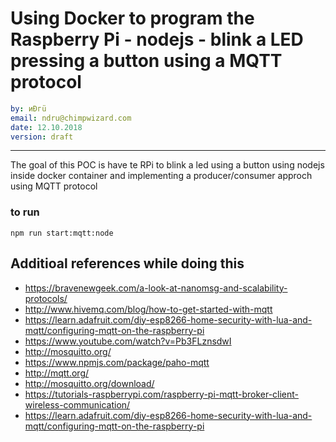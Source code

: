 
# Using Docker to program the Raspberry Pi - nodejs - blink a LED pressing a button using a MQTT protocol

```yaml
by: иÐгü
email: ndru@chimpwizard.com
date: 12.10.2018
version: draft
```

****

The goal of this POC is have te RPi to blink a led using a button using nodejs inside docker container and implementing a producer/consumer approch using MQTT protocol

### to run

```shell
npm run start:mqtt:node
```

## Additioal references while doing this

- https://bravenewgeek.com/a-look-at-nanomsg-and-scalability-protocols/
- http://www.hivemq.com/blog/how-to-get-started-with-mqtt
- https://learn.adafruit.com/diy-esp8266-home-security-with-lua-and-mqtt/configuring-mqtt-on-the-raspberry-pi
- https://www.youtube.com/watch?v=Pb3FLznsdwI
- http://mosquitto.org/
- https://www.npmjs.com/package/paho-mqtt
- http://mqtt.org/
- http://mosquitto.org/download/
- https://tutorials-raspberrypi.com/raspberry-pi-mqtt-broker-client-wireless-communication/
- https://learn.adafruit.com/diy-esp8266-home-security-with-lua-and-mqtt/configuring-mqtt-on-the-raspberry-pi
